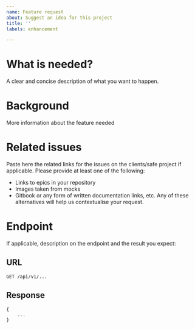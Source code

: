 ```yaml
---
name: Feature request
about: Suggest an idea for this project
title: ''
labels: enhancement

---
```


# What is needed?
A clear and concise description of what you want to happen.

# Background
More information about the feature needed

# Related issues
Paste here the related links for the issues on the clients/safe project if applicable. Please provide at least one of the following:
- Links to epics in your repository
- Images taken from mocks
- Gitbook or any form of written documentation links, etc. Any of these alternatives will help us contextualise your request.

# Endpoint
If applicable, description on the endpoint and the result you expect:

## URL
`GET /api/v1/...`

## Response
```
{
    ...
}
```
